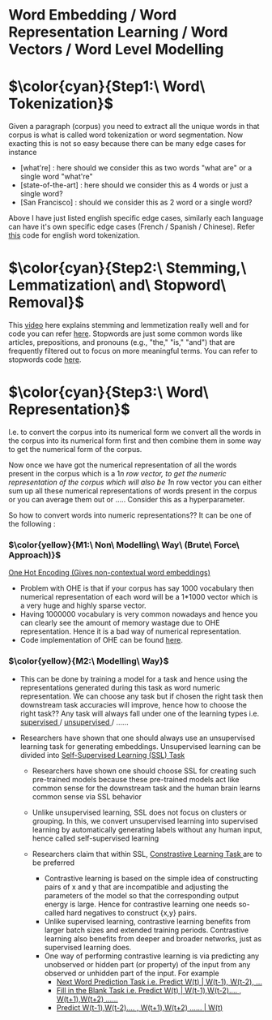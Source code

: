 # Word Embedding / Word Representation Learning / Word Vectors / Word Level Modelling

# $\color{cyan}{Step1:\ Word\ Tokenization}$
Given a paragraph (corpus) you need to extract all the unique words in that corpus is what is called word tokenization or word segmentation. Now exacting this is not so easy because there can be many edge cases for instance
- [what're] : here should we consider this as two words "what are" or a single word "what're"
- [state-of-the-art] : here should we consider this as 4 words or just a single word?
- [San Francisco] : should we consider this as 2 word or a single word?

Above I have just listed english specific edge cases, similarly each language can have it's own specific edge cases (French / Spanish / Chinese). Refer [this](https://github.com/khetansarvesh/NLP/blob/main/Preprocessing/Word-Tokenization.ipynb) code for english word tokenization. 

# $\color{cyan}{Step2:\ Stemming,\ Lemmatization\ and\ Stopword\ Removal}$
This [video](https://www.youtube.com/watch?v=JpxCt3kvbLk) here explains stemming and lemmetization really well and for code you can refer [here](https://github.com/khetansarvesh/NLP/blob/main/Preprocessing/Stemming_Lemmetization.ipynb). Stopwords are just some common words like articles, prepositions, and pronouns (e.g., "the," "is," "and") that are frequently filtered out to focus on more meaningful terms. You can refer to stopwords code [here](https://github.com/khetansarvesh/NLP/blob/main/Preprocessing/Stopwords.ipynb).

# $\color{cyan}{Step3:\ Word\ Representation}$
I.e. to convert the corpus into its numerical form we convert all the words in the corpus into its numerical form first and then combine them in some way to get the numerical form of the corpus. 

Now once we have got the numerical representation of all the words present in the corpus which is a 1*n row vector, to get the numeric representation of the corpus which will also be 1*n row vector you can either sum up all these numerical representations of words present in the corpus or you can average them out or ….. Consider this as a hyperparameter.

So how to convert words into numeric representations?? It can be one of the following : 

### $\color{yellow}{M1:\ Non\ Modelling\ Way\ (Brute\ Force\ Approach)\}$
[One Hot Encoding (Gives non-contextual word embeddings)](https://github.com/khetansarvesh/NLP/blob/main/Representation-Learning/Word-RL/OHE.pdf)
- Problem with OHE is that if your corpus has say 1000 vocabulary then numerical representation of each word will be a 1*1000 vector which is a very huge and highly sparse vector.
- Having 1000000 vocabulary is very common nowadays and hence you can clearly see the amount of memory wastage due to OHE representation. Hence it is a bad way of numerical representation.
- Code implementation of OHE can be found [here](https://github.com/khetansarvesh/NLP/blob/main/Representation-Learning/Word-RL/One_Hot_Encoding.ipynb).

### $\color{yellow}{M2:\ Modelling\ Way}$
- This can be done by training a model for a task and hence using the representations generated during this task as word numeric representation. We can choose any task but if chosen the right task then downstream task accuracies will improve, hence how to choose the right task?? Any task will always fall under one of the learning types i.e. <ins> supervised </ins> / <ins> unsupervised </ins> / ......
- Researchers have shown that one should always use an unsupervised learning task for generating embeddings. Unsupervised learning can be divided into <ins> Self-Supervised Learning (SSL) Task </ins>

  - Researchers have shown one should choose SSL for creating such pre-trained models because these pre-trained models act like common sense for the downstream task and the human brain learns common sense via SSL behavior

  - Unlike unsupervised learning, SSL does not focus on clusters or grouping. In this, we convert unsupervised learning into supervised learning by automatically generating labels without any human input, hence called self-supervised learning
 
  - Researchers claim that within SSL, <ins> Constrastive Learning Task </ins> are to be preferred
    
    - Contrastive learning is based on the simple idea of constructing pairs of x and y that are incompatible and adjusting the parameters of the model so that the corresponding output energy is large. Hence for contrastive learning one needs so-called hard negatives to construct {x,y} pairs.
    - Unlike supervised learning, contrastive learning benefits from larger batch sizes and extended training periods. Contrastive learning also benefits from deeper and broader networks, just as supervised learning does.
    - One way of performing contrastive learning is via predicting any unobserved or hidden part (or property) of the input from any observed or unhidden part of the input. For example
      -  [Next Word Prediction Task i.e. Predict W(t) | W(t-1), W(t-2), ...](https://khetansarvesh.medium.com/building-large-language-models-llms-6a67af3cc3c8)
      -  [Fill in the Blank Task i.e. Predict W(t) | W(t-1),W(t-2).... , W(t+1),W(t+2) ……](https://khetansarvesh.medium.com/fill-in-the-blank-task-a60382210095)
      -  [Predict W(t-1),W(t-2).... , W(t+1),W(t+2) …… | W(t)](https://github.com/khetansarvesh/NLP/blob/main/Representation-Learning/Word-RL/predict_surrouding_context.md)
